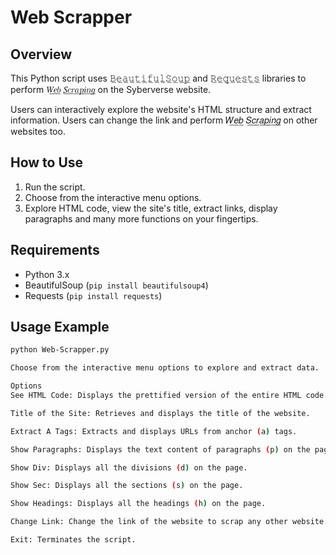 # Web Scrapper

## Overview
This Python script uses 𝙱̲𝚎̲𝚊̲𝚞̲𝚝̲𝚒̲𝚏̲𝚞̲𝚕̲𝚂̲𝚘̲𝚞̲𝚙̲ and 𝚁̲𝚎̲𝚚̲𝚞̲𝚎̲𝚜̲𝚝̲𝚜̲ libraries to perform 𝑊̲𝑒̲𝑏̲ 𝑆̲𝑐̲𝑟̲𝑎̲𝑝̲𝑖̲𝑛̲𝑔̲ on the Syberverse website.

Users can interactively explore the website's HTML structure and extract information. Users can change the link and perform 𝑊̲𝑒̲𝑏̲ 𝑆̲𝑐̲𝑟̲𝑎̲𝑝̲𝑖̲𝑛̲𝑔̲ on other websites too.


## How to Use
1. Run the script.
2. Choose from the interactive menu options.
3. Explore HTML code, view the site's title, extract links, display paragraphs and many more functions on your fingertips.


## Requirements
- Python 3.x
- BeautifulSoup (`pip install beautifulsoup4`)
- Requests (`pip install requests`)


## Usage Example
```bash
python Web-Scrapper.py

Choose from the interactive menu options to explore and extract data.

Options
See HTML Code: Displays the prettified version of the entire HTML code.

Title of the Site: Retrieves and displays the title of the website.

Extract A Tags: Extracts and displays URLs from anchor (a) tags.

Show Paragraphs: Displays the text content of paragraphs (p) on the page.

Show Div: Displays all the divisions (d) on the page.

Show Sec: Displays all the sections (s) on the page.

Show Headings: Displays all the headings (h) on the page.

Change Link: Change the link of the website to scrap any other website.

Exit: Terminates the script.
